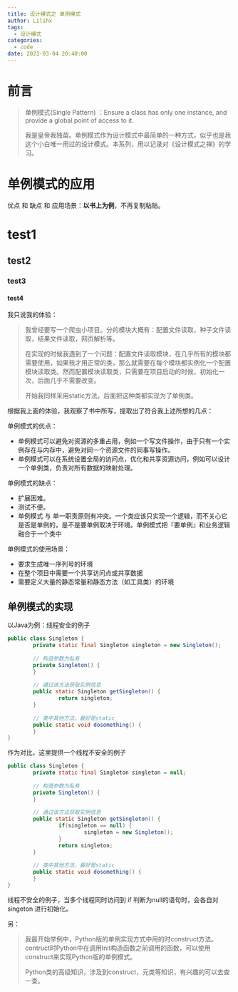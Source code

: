 ```yaml
---
title: 设计模式之 单例模式
author: Lilihx
tags:
  - 设计模式
categories:
  - code
date: 2021-03-04 20:40:00
---
```

# 前言

> 单例模式(Single Pattern) ：Ensure  a class has only one instance, and provide a global point of access to it.
>
> 我是皇帝我独苗。单例模式作为设计模式中最简单的一种方式，似乎也是我这个小白唯一用过的设计模式。本系列，用以记录对《设计模式之禅》的学习。

<!--more-->

# 单例模式的应用

优点 和 缺点 和 应用场景：**以书上为例**，不再复制粘贴。
# test1
## test2
### test3
#### test4
我只说我的体验：

> 我曾经要写一个爬虫小项目。分的模块大概有：配置文件读取，种子文件读取，结果文件读取，网页解析等。
>
> 在实现的时候我遇到了一个问题：配置文件读取模块，在几乎所有的模块都需要使用，如果我才用正常的类，那么就需要在每个模块都实例化一个配置模块读取类。然而配置模块读取类，只需要在项目启动的时候，初始化一次，后面几乎不需要改变。
>
> 开始我同样采用static方法，后面把这种类都实现为了单例类。

根据我上面的体验，我观察了书中所写，提取出了符合我上述所想的几点：

单例模式的优点：

- 单例模式可以避免对资源的多重占用，例如一个写文件操作，由于只有一个实例存在与内存中，避免对同一个资源文件的同事写操作。
- 单例模式可以在系统设置全局的访问点，优化和共享资源访问，例如可以设计一个单例类，负责对所有数据的映射处理。

单例模式的缺点：

- 扩展困难。
- 测试不便。
- 单例模式 与 单一职责原则有冲突。一个类应该只实现一个逻辑，而不关心它是否是单例的，是不是要单例取决于环境。单例模式把『要单例』和业务逻辑融合于一个类中

单例模式的使用场景：

- 要求生成唯一序列号的环境
- 在整个项目中需要一个共享访问点或共享数据
- 需要定义大量的静态常量和静态方法（如工具类）的环境



## 单例模式的实现

以Java为例：线程安全的例子

```java
public class Singleton {
		private static final Singleton singleton = new Singleton();
		
		// 构造参数为私有
		private Singleton() {
		}
		
		// 通过该方法获取实例信息
		public static Singleton getSingleton() {
				return singleton;
		}
		
		// 类中其他方法，最好是static
		public static void dosomething() {
		}
}
```



作为对比，这里提供一个线程不安全的例子

```java
public class Singleton {
		private static final Singleton singleton = null;
		
		// 构造参数为私有
		private Singleton() {
		}
		
		// 通过该方法获取实例信息
		public static Singleton getSingleton() {
				if(singleton == null) {
						singleton = new Singleton();
				}
				return singleton;
		}
		
		// 类中其他方法，最好是static
		public static void dosomething() {
		}
}
```

线程不安全的例子，当多个线程同时访问到 if 判断为null的语句时，会各自对singeton 进行初始化。



另：

> 我最开始举例中，Python版的单例实现方式中用的时construct方法。contruct时Python中在调用Init构造函数之前调用的函数，可以使用construct来实现Python版的单例模式。
>
> Python类的高级知识，涉及到construct，元类等知识，有兴趣的可以去查一查。







